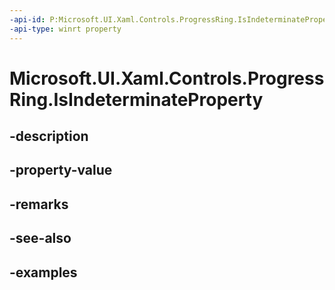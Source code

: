```yaml
---
-api-id: P:Microsoft.UI.Xaml.Controls.ProgressRing.IsIndeterminateProperty
-api-type: winrt property
---
```


# Microsoft.UI.Xaml.Controls.ProgressRing.IsIndeterminateProperty

<!--
public static Windows.UI.Xaml.DependencyProperty IsIndeterminateProperty { get; }
-->


## -description

## -property-value

## -remarks

## -see-also

## -examples


